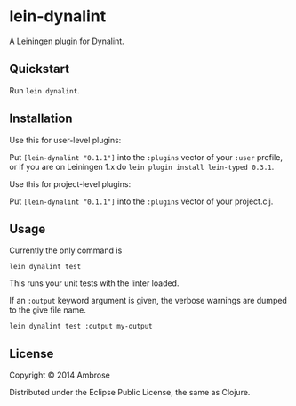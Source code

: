 # lein-dynalint

A Leiningen plugin for Dynalint.

## Quickstart

Run `lein dynalint`.

## Installation

Use this for user-level plugins:

Put `[lein-dynalint "0.1.1"]` into the `:plugins` vector of your
`:user` profile, or if you are on Leiningen 1.x do `lein plugin install
lein-typed 0.3.1`.

Use this for project-level plugins:

Put `[lein-dynalint "0.1.1"]` into the `:plugins` vector of your project.clj.


## Usage

Currently the only command is

```
lein dynalint test
```

This runs your unit tests with the linter loaded.

If an `:output` keyword argument is given, the verbose warnings are dumped to
the give file name.

```
lein dynalint test :output my-output
```

## License

Copyright © 2014 Ambrose

Distributed under the Eclipse Public License, the same as Clojure.
